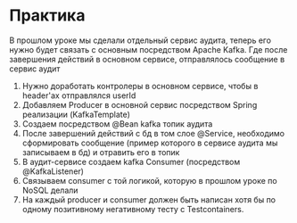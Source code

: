 # Практика

В прошлом уроке мы сделали отдельный сервис аудита, теперь его нужно будет связать с основным посредством Apache Kafka.
Где после завершения действий в основном сервисе, отправлялось сообщение в сервис аудит

1. Нужно доработать контролеры в основном сервисе, чтобы в header'aх отправлялся userId
2. Добавляем Producer в основной сервис посредством Spring реализации (KafkaTemplate)
3. Создаем посредством @Bean kafka топик аудита
4. После завершений действий с бд в том слое @Service, необходимо сформировать сообщение (пример которого в сервисе
   аудита мы записываем в бд) и отравить его в топик
5. В аудит-сервисе создаем kafka Consumer (посредством @KafkaListener)
6. Связываем consumer с той логикой, которую в прошлом уроке по NoSQL делали
7. На каждый producer и consumer должен быть написан хотя бы по одному позитивному негативному тесту с Testcontainers.
